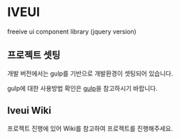 # IVEUI
freeive ui component library (jquery  version)

## 프로젝트 셋팅

개발 버전에서는 gulp를 기반으로 개발환경이 셋팅되어 있습니다.

gulp에 대한 사용방법 확인은 [gulp](https://gulpjs.com)을 참고하시기 바랍니다.

## Iveui Wiki

프로젝트 진행에 있어 Wiki를 참고하여 프로젝트를 진행해주세요.

